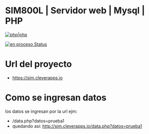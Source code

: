 # SIM800L | Servidor web | Mysql | PHP

[![php|php](https://www.clever-cloud.com/images/brand-assets/logos/v2/logo_on_white.png)](https://www.clever-cloud.com/en/)

[![en proceso Status](https://webdigitalmantra.com/wp-content/uploads/2017/11/php-icon.png)](https://www.php.net/)

# Url del proyecto

  - https://sim.cleverapps.io

# Como se ingresan datos 
los datos se ingresan por la url ejm:

  - /data.php?datos=prueba1
  - quedando asi: http://sim.cleverapps.io/data.php?datos=prueba1
